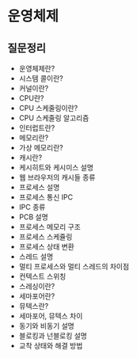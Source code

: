 # 운영체제
## 질문정리


* 운영체제란?
* 시스템 콜이란? 
* 커널이란? 
* CPU란? 
* CPU 스케줄링이란? 
* CPU 스케줄링 알고리즘 
* 인터럽트란?
* 메모리란? 
* 가상 메모리란? 
* 캐시란? 
* 케시히트와 케시미스 설명
* 웹 브라우저의 캐시들 종류
* 프로세스 설명  
* 프로세스 통신 IPC 
* IPC 종류 
* PCB 설명 
* 프로세스 메모리 구조 
* 프로세스 스케쥴링 
* 프로세스 상태 변환 
* 스레드 설명 
* 멀티 프로세스와 멀티 스레드의 차이점 
* 컨텍스트 스위칭 
* 스레싱이란? 
* 세마포어란?
* 뮤텍스란? 
* 세마포어, 뮤텍스 차이
* 동기와 비동기 설명 
* 블로킹과 넌블로킹 설명
* 교착 상태와 해결 방법 

